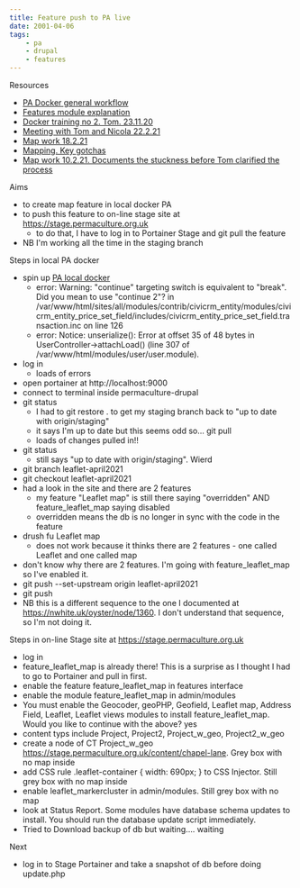 ```yaml
---
title: Feature push to PA live
date: 2001-04-06
tags:
    - pa
    - drupal
    - features
---
```


Resources

-   [PA Docker general workflow](https://nwhite.uk/oyster/node/1360)
-   [Features module explanation](https://nwhite.uk/oyster/node/1350)
-   [Docker training no 2. Tom. 23.11.20](https://nwhite.uk/oyster/node/1356)
-   [Meeting with Tom and Nicola 22.2.21](https://nwhite.uk/oyster/node/1386)
-   [Map work 18.2.21](https://nwhite.uk/oyster/node/1380)
-   [Mapping. Key gotchas](https://nwhite.uk/oyster/node/1381)
-   [Map work 10.2.21. Documents the stuckness before Tom clarified the process](https://nwhite.uk/oyster/node/1377)

Aims

-   to create map feature in local docker PA
-   to push this feature to on-line stage site at https://stage.permaculture.org.uk
    -   to do that, I have to log in to Portainer Stage and git pull the feature
-   NB I'm working all the time in the staging branch

Steps in local PA docker

-   spin up [PA local docker](https://nwhite.uk/oyster/node/1360)
    -   error: Warning: "continue" targeting switch is equivalent to "break". Did you mean to use "continue 2"? in /var/www/html/sites/all/modules/contrib/civicrm_entity/modules/civicrm_entity_price_set_field/includes/civicrm_entity_price_set_field.transaction.inc on line 126
    -   error: Notice: unserialize(): Error at offset 35 of 48 bytes in UserController->attachLoad() (line 307 of /var/www/html/modules/user/user.module).
-   log in
    -   loads of errors
-   open portainer at http://localhost:9000
-   connect to terminal inside permaculture-drupal
-   git status
    -   I had to git restore . to get my staging branch back to "up to date with origin/staging"
    -   it says I'm up to date but this seems odd so... git pull
    -   loads of changes pulled in!!
-   git status
    -   still says "up to date with origin/staging". Wierd
-   git branch leaflet-april2021
-   git checkout leaflet-april2021
-   had a look in the site and there are 2 features
    -   my feature "Leaflet map" is still there saying "overridden" AND feature_leaflet_map saying disabled
    -   overridden means the db is no longer in sync with the code in the feature
-   drush fu Leaflet map
    -   does not work because it thinks there are 2 features - one called Leaflet and one called map
-   don't know why there are 2 features. I'm going with feature_leaflet_map so I've enabled it.
-   git push --set-upstream origin leaflet-april2021
-   git push
-   NB this is a different sequence to the one I documented at https://nwhite.uk/oyster/node/1360. I don't understand that sequence, so I'm not doing it.

Steps in on-line Stage site at https://stage.permaculture.org.uk

-   log in
-   feature_leaflet_map is already there! This is a surprise as I thought I had to go to Portainer and pull in first.
-   enable the feature feature_leaflet_map in features interface
-   enable the module feature_leaflet_map in admin/modules
-   You must enable the Geocoder, geoPHP, Geofield, Leaflet map, Address Field, Leaflet, Leaflet views modules to install feature_leaflet_map. Would you like to continue with the above? yes
-   content typs include Project, Project2, Project_w_geo, Project2_w_geo
-   create a node of CT Project_w_geo https://stage.permaculture.org.uk/content/chapel-lane. Grey box with no map inside
-   add CSS rule .leaflet-container { width: 690px; } to CSS Injector. Still grey box with no map inside
-   enable leaflet_markercluster in admin/modules. Still grey box with no map
-   look at Status Report. Some modules have database schema updates to install. You should run the database update script immediately.
-   Tried to Download backup of db but waiting.... waiting

Next

-   log in to Stage Portainer and take a snapshot of db before doing update.php
